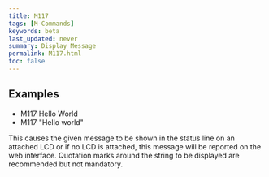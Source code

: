 ```yaml
---
title: M117
tags: [M-Commands] 
keywords: beta 
last_updated: never 
summary: Display Message 
permalink: M117.html
toc: false 
---
```



## Examples

* M117 Hello World
* M117 "Hello world"

This causes the given message to be shown in the status line on an attached LCD or if no LCD is attached, this message will be reported on the web interface. Quotation marks around the string to be displayed are recommended but not mandatory.

